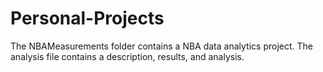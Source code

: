 # Personal-Projects
The NBAMeasurements folder contains a NBA data analytics project. The analysis file contains a description, results, and analysis.
